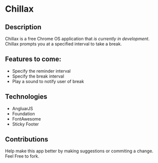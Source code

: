 # Chillax
## Description
Chillax is a free Chrome OS application that *is currently in development*. Chillax prompts you at a specified interval to take a break.

## Features to come:
+ Specify the reminder interval
+ Specify the break interval
+ Play a sound to notify user of break

## Technologies
+ AngluarJS
+ Foundation
+ FontAwesome
+ Sticky Footer

## Contributions
Help make this app better by making suggestions or commiting a change. Feel Free to fork.
